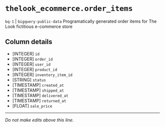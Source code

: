 # `thelook_ecommerce.order_items`
`bq-1` | `bigquery-public-data`
Programatically generated order items for The Look fictitious e-commerce store

## Column details
* [INTEGER]   `id`
* [INTEGER]   `order_id`
* [INTEGER]   `user_id`
* [INTEGER]   `product_id`
* [INTEGER]   `inventory_item_id`
* [STRING]    `status`
* [TIMESTAMP] `created_at`
* [TIMESTAMP] `shipped_at`
* [TIMESTAMP] `delivered_at`
* [TIMESTAMP] `returned_at`
* [FLOAT]     `sale_price`

-------------------------------------------------------------------------------
*Do not make edits above this line.*
